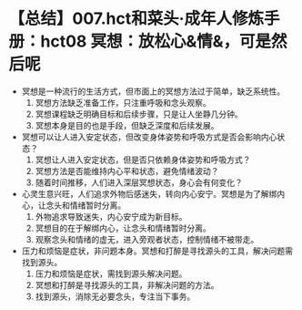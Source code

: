 # 【总结】007.hct和菜头·成年人修炼手册：hct08 冥想：放松心&情&，可是然后呢

-   冥想是一种流行的生活方式，但市面上的冥想方法过于简单，缺乏系统性。
    1.  冥想方法缺乏准备工作，只注重呼吸和念头观察。
    2.  冥想课程缺乏明确目标和后续步骤，只是让人坐静几分钟。
    3.  冥想本身是目的也是手段，但缺乏深度和后续发展。
-   冥想可以让人进入安定状态，但改变身体姿势和呼吸方式是否会影响内心状态？
    1.  冥想让人进入安定状态，但是否只依赖身体姿势和呼吸方式？
    2.  冥想方法是否能维持内心平和状态，避免情绪波动？
    3.  随着时间推移，人们进入深层冥想状态，身心会有何变化？
-   心灵生意兴旺，人们追求外物后感迷失，转向内心安宁。冥想是为了解绑内心，让念头和情绪暂时分离。
    1.  外物追求导致迷失，内心安宁成为新目标。
    2.  冥想目的在于解绑内心，让念头和情绪暂时分离。
    3.  观察念头和情绪的虚无，进入旁观者状态，控制情绪不被带走。
-   压力和烦恼是症状，非问题本身。冥想和打醉是寻找源头的工具，解决问题需找到源头。
    1.  压力和烦恼是症状，需找到源头解决问题。
    2.  冥想和打醉是寻找源头的工具，非解决问题的方法。
    3.  找到源头，消除无必要念头，专注当下事务。